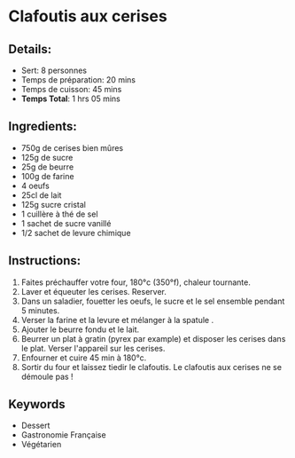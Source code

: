 # Clafoutis aux cerises

## Details:
* Sert: 8 personnes
* Temps de préparation:  20 mins
* Temps de cuisson:  45 mins
* **Temps Total**:  1 hrs 05 mins

## Ingredients:
* 750g de cerises bien mûres
* 125g de sucre
* 25g de beurre
* 100g de farine
* 4 oeufs
* 25cl de lait
* 125g sucre cristal
* 1 cuillère à thé de sel
* 1 sachet de sucre vanillé
* 1/2 sachet de levure chimique

## Instructions:
1. Faites préchauffer votre four, 180°c (350°f), chaleur tournante.
1. Laver et équeuter les cerises. Reserver.
1. Dans un saladier, fouetter les oeufs, le sucre et le sel ensemble pendant 5 minutes.
1. Verser la farine et la levure et mélanger à la spatule . 
1. Ajouter le beurre fondu et le lait.
1. Beurrer un plat à gratin (pyrex par example) et disposer les cerises dans le plat. Verser l'appareil sur les cerises.
1. Enfourner et cuire 45 min à 180°c. 
1. Sortir du four et laissez tiedir le clafoutis. Le clafoutis aux cerises ne se démoule pas !

## Keywords
* Dessert
* Gastronomie Française
* Végétarien